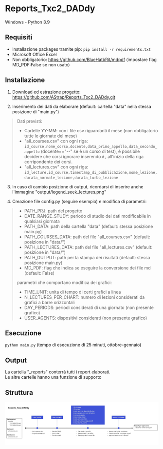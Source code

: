# Reports_Txc2_DADdy
  Windows - Python 3.9

## Requisiti

 - Installazione packages tramite pip: `pip install -r requirements.txt`
 - Microsoft Office Excel
 - Non obbligatorio: https://github.com/BlueHatbRit/mdpdf (impostare flag MD_PDF:False se non usato)

## Installazione

1. Download ed estrazione progetto: https://github.com/AStrap/Reports_Txc2_DADdy.git

2. Inserimento dei dati da elaborare (default: cartella "data" nella stessa posizione di "main.py")<br/>
> Dati previsti:
> - Cartelle YY-MM: con i file csv riguardanti il mese (non obbligatorio tutte le giornate del mese)
> - "all_courses.csv" con ogni riga: `id_course,nome_corso,docente,data_primo_appello,data_secondo_appello` (docente=="--" se è un corso di test), 
>   è possibile decidere che corsi ignorare inserendo `#,` all'inizio della riga corripondente dei corsi.
> - "all_lectures.csv" con ogni riga: `id_lecture,id_course,timestamp_di_pubblicazione,nome_lezione,durata_normale_lezione,durata_turbo_lezione`

3. In caso di cambio posizione di output, ricordarsi di inserire anche l'immagine "output/legend_seek_lectures.png"

4. Creazione file config.py (seguire esempio) e modifica di parametri:
> - PATH_PRJ: path del progetto
> - DATE_RANGE_STUDY: periodo di studio dei dati modificabile in qualsiasi giornata
> - PATH_DATA: path della cartella "data" (default: stessa posizione main.py)
> - PATH_COURSES_DATA: path del file "all_courses.csv" (default: posizione in "data/")
> - PATH_LECTURES_DATA: path del file "all_lectures.csv" (default: posizione in "data/")
> - PATH_OUTPUT: path per la stampa dei risultati (default: stessa posizione main.py)
> - MD_PDF: flag che indica se eseguire la conversione dei file md (default: False)
>
> parametri che comportano modifica dei grafici:
> - TIME_UNIT: unita di tempo di certi grafici a linea
> - N_LECTURES_PER_CHART: numero di lezioni considerati da grafici a barre orizzontali
> - DAY_PERIODS: periodi considerati di una giornato (non presente grafico)
> - USER_AGENTS: dispositivi considerati (non presente grafico)

## Esecuzione
`python main.py` (tempo di esecuzione di 25 minuti, ottobre-gennaio)

## Output
La cartella "_reports" conterrà tutti i report elaborati. <br/>
Le altre cartelle hanno una funzione di supporto

## Struttura

<img src="https://github.com/AStrap/Reports_Txc2_DADdy/blob/main/utility/img/Prj_structure.jpg" alt="Struttura del progetto"/>
